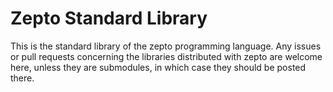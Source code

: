 # Zepto Standard Library

This is the standard library of the zepto programming language.
Any issues or pull requests concerning the libraries distributed
with zepto are welcome here, unless they are submodules,
in which case they should be posted there.
